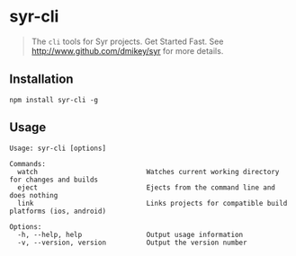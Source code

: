 # syr-cli

> The `cli` tools for Syr projects. Get Started Fast. See http://www.github.com/dmikey/syr for more details.

## Installation

```
npm install syr-cli -g
```

## Usage

```
Usage: syr-cli [options]

Commands:
  watch                           Watches current working directory for changes and builds
  eject                           Ejects from the command line and does nothing
  link                            Links projects for compatible build platforms (ios, android)

Options:
  -h, --help, help                Output usage information
  -v, --version, version          Output the version number
```
